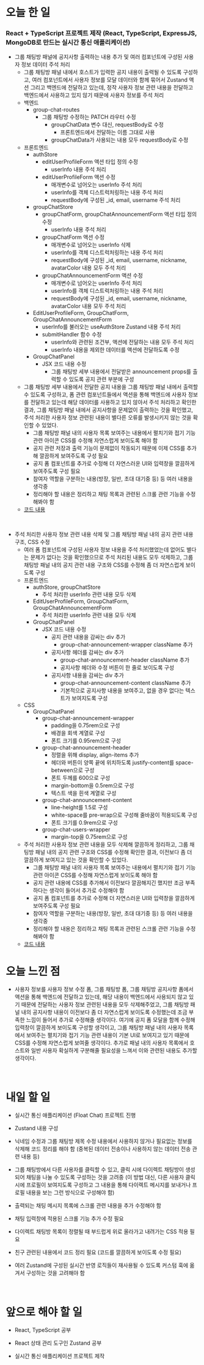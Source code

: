 # 오늘 한 일

### React + TypeScript 프로젝트 제작 (React, TypeScript, ExpressJS, MongoDB로 만드는 실시간 통신 애플리케이션)

- 그룹 채팅방 패널에 공지사항 출력하는 내용 추가 및 여러 컴포넌트에 구성된 사용자 정보 데이터 주석 처리
  - 그룹 채팅방 패널 내에서 호스트가 입력한 공지 내용이 출력될 수 있도록 구성하고, 여러 컴포넌트에서 사용자 정보를 모달 데이터와 함께 묶어서 Zustand 액션 그리고 백엔드에 전달하고 있는데, 정작 사용자 정보 관련 내용을 전달하고 백엔드에서 사용하고 있지 않기 때문에 사용자 정보를 주석 처리
  - 백엔드
    - group-chat-routes
      - 그룹 채팅방 수정하는 PATCH 라우터 수정
        - groupChatData 변수 대신, requestBody로 수정
          - 프론트엔드에서 전달하는 이름 그대로 사용
        - groupChatData가 사용되는 내용 모두 requestBody로 수정
  - 프론트엔드
    - authStore
      - editUserProfileForm 액션 타입 정의 수정
        - userInfo 내용 주석 처리
      - editUserProfileForm 액션 수정
        - 매개변수로 넘어오는 userInfo 주석 처리
        - userInfo를 객체 디스트럭처링하는 내용 주석 처리
        - requestBody에 구성된 \_id, email, username 주석 처리
    - groupChatStore
      - groupChatForm, groupChatAnnouncementForm 액션 타입 정의 수정
        - userInfo 내용 주석 처리
      - groupChatForm 액션 수정
        - 매개변수로 넘어오는 userInfo 삭제
        - userInfo를 객체 디스트럭처링하는 내용 주석 처리
        - requestBody에 구성된 \_id, email, username, nickname, avatarColor 내용 모두 주석 처리
      - groupChatAnnouncementForm 액션 수정
        - 매개변수로 넘어오는 userInfo 주석 처리
        - userInfo를 객체 디스트럭처링하는 내용 주석 처리
        - requestBody에 구성된 \_id, email, username, nickname, avatarColor 내용 모두 주석 처리
    - EditUserProfileForm, GroupChatForm, GroupChatAnnouncementForm
      - userInfo를 불러오는 useAuthStore Zustand 내용 주석 처리
      - submitHandler 함수 수정
        - userInfo와 관련된 조건부, 액션에 전달하는 내용 모두 주석 처리
        - userInfo 내용을 제외한 데이터를 액션에 전달하도록 수정
    - GroupChatPanel
      - JSX 코드 내용 수정
        - 그룹 채팅방 세부 내용에서 전달받은 announcement props를 출력할 수 있도록 공지 관련 부분에 구성
  - 그룹 채팅방 세부 내용에서 전달한 공지 내용을 그룹 채팅방 패널 내에서 출력할 수 있도록 구성하고, 폼 관련 컴포넌트들에서 액션을 통해 백엔드에 사용자 정보를 전달하고 있는데 해당 데이터를 사용하고 있지 않아서 주석 처리하고 확인한 결과, 그룹 채팅방 패널 내에서 공지사항을 문제없이 출력하는 것을 확인했고, 주석 처리한 사용자 정보 관련된 내용이 별다른 오류를 발생시키지 않는 것을 확인할 수 있었다.
    - 그룹 채팅방 패널 내의 사용자 목록 보여주는 내용에서 펼치기와 접기 기능 관련 아이콘 CSS를 수정해 자연스럽게 보이도록 해야 함
    - 공지 관련 저장과 출력 기능이 문제없이 작동되기 때문에 이제 CSS를 추가해 깔끔하게 보여주도록 구성 필요
    - 공지 폼 컴포넌트를 추가로 수정해 더 자연스러운 UI와 입력창을 깔끔하게 보여주도록 구성 필요
    - 참여자 역할을 구분하는 내용(방장, 일반, 초대 대기중 등) 등 여러 내용을 생각중
    - 정리해야 할 내용은 정리하고 채팅 목록과 관련된 스크롤 관련 기능을 수정해봐야 함
  - [코드 내용](https://github.com/jeongsangtae/float-chat/commit/766f3f4625600029de109686b83fa2f198b9df49)

<br />

- 주석 처리한 사용자 정보 관련 내용 삭제 및 그룹 채팅방 패널 내의 공지 관련 내용 구조, CSS 수정
  - 여러 폼 컴포넌트에 구성된 사용자 정보 내용을 주석 처리했었는데 없어도 별다는 문제가 없다는 것을 확인했으므로 주석 처리된 내용도 모두 삭제하고, 그룹 채팅방 패널 내의 공지 관련 내용 구조와 CSS를 수정해 좀 더 자연스럽게 보이도록 구성
  - 프론트엔드
    - authStore, groupChatStore
      - 주석 처리한 userInfo 관련 내용 모두 삭제
    - EditUserProfileForm, GroupChatForm, GroupChatAnnouncementForm
      - 주석 처리한 userInfo 관련 내용 모두 삭제
    - GroupChatPanel
      - JSX 코드 내용 수정
        - 공지 관련 내용을 감싸는 div 추가
          - group-chat-announcement-wrapper className 추가
        - 공지사항 헤더를 감싸는 div 추가
          - group-chat-announcement-header className 추가
          - 공지사항 헤더와 수정 버튼이 한 줄로 보이도록 구성
        - 공지사항 내용을 감싸는 div 추가
          - group-chat-announcement-content className 추가
          - 기본적으로 공지사항 내용을 보여주고, 없을 경우 없다는 텍스트가 보여지도록 구성
  - CSS
    - GroupChatPanel
      - group-chat-announcement-wrapper
        - padding을 0.75rem으로 구성
        - 배경을 회색 계열로 구성
        - 폰트 크기를 0.95rem으로 구성
      - group-chat-announcement-header
        - 정렬을 위해 display, align-items 추가
        - 헤더와 버튼이 양쪽 끝에 위치하도록 justify-content를 space-between으로 구성
        - 폰트 두께를 600으로 구성
        - margin-bottom을 0.5rem으로 구성
        - 텍스트 색을 흰색 계열로 구성
      - group-chat-announcement-content
        - line-height를 1.5로 구성
        - white-space를 pre-wrap으로 구성해 줄바꿈이 적용되도록 구성
        - 폰트 크기를 0.9rem으로 구성
      - group-chat-users-wrapper
        - margin-top을 0.75rem으로 구성
  - 주석 처리한 사용자 정보 관련 내용을 모두 삭제해 깔끔하게 정리하고, 그룹 채팅방 패널 내의 공지 관련 구조와 CSS를 수정해 확인한 결과, 이전보다 좀 더 깔끔하게 보여지고 있는 것을 확인할 수 있었다.
    - 그룹 채팅방 패널 내의 사용자 목록 보여주는 내용에서 펼치기와 접기 기능 관련 아이콘 CSS를 수정해 자연스럽게 보이도록 해야 함
    - 공지 관련 내용에 CSS를 추가해서 이전보다 깔끔해지긴 했지만 조금 부족하다는 생각이 들어서 추가로 수정해야 함
    - 공지 폼 컴포넌트를 추가로 수정해 더 자연스러운 UI와 입력창을 깔끔하게 보여주도록 구성 필요
    - 참여자 역할을 구분하는 내용(방장, 일반, 초대 대기중 등) 등 여러 내용을 생각중
    - 정리해야 할 내용은 정리하고 채팅 목록과 관련된 스크롤 관련 기능을 수정해봐야 함
  - [코드 내용](https://github.com/jeongsangtae/float-chat/commit/6016a5d28a3c8251e20c3d85ce18d689ef5d3a42)

# 오늘 느낀 점

- 사용자 정보를 사용자 정보 수정 폼, 그룹 채팅방 폼, 그룹 채팅방 공지사항 폼에서 액션을 통해 백엔드에 전달하고 있는데, 해당 내용이 백엔드에서 사용되지 않고 있기 때문에 전달하는 사용자 정보 관련된 내용을 모두 삭제해주었고, 그룹 채팅방 패널 내의 공지사항 내용이 이전보다 좀 더 자연스럽게 보이도록 수정했는데 조금 부족한 느낌이 들어서 추가로 수정해줄 생각이다. 여기에 공지 폼 모달을 함께 수정해 입력창이 깔끔하게 보이도록 구성할 생각이고, 그룹 채팅방 패널 내의 사용자 목록에서 보여주는 펼치기와 접기 기능 관련 내용이 기본 UI로 보여지고 있기 때문에 CSS를 수정해 자연스럽게 보여줄 생각이다. 추가로 패널 내의 사용자 목록에서 호스트와 일반 사용자 확실하게 구분해줄 필요성을 느껴서 이와 관련된 내용도 추가할 생각이다.

<br />

# 내일 할 일

- 실시간 통신 애플리케이션 (Float Chat) 프로젝트 진행

- Zustand 내용 구성

- 닉네임 수정과 그룹 채팅방 제목 수정 내용에서 사용하지 않거나 필요없는 정보를 삭제해 코드 정리를 해야 함 (중복된 데이터 전송이나 사용하지 않는 데이터 전송 관련 내용 등)

- 그룹 채팅방에서 다른 사용자를 클릭할 수 있고, 클릭 시에 다이렉트 채팅방이 생성되어 채팅을 나눌 수 있도록 구성하는 것을 고려중 (이 방법 대신, 다른 사용자 클릭 시에 프로필이 보여지도록 구성하고 그 내용을 통해 다이렉트 메시지를 보내거나 프로필 내용을 보는 그런 방식으로 구성해야 함)

- 출력되는 채팅 메시지 목록에 스크롤 관련 내용을 추가 수정해야 함

- 채팅 입력창에 적용된 스크롤 기능 추가 수정 필요

- 다이렉트 채팅방 목록이 정렬될 때 부드럽게 위로 올라가고 내려가는 CSS 적용 필요

- 친구 관련된 내용에서 코드 정리 필요 (코드를 깔끔하게 보이도록 수정 필요)

- 여러 Zustand에 구성된 실시간 반영 로직들이 재사용될 수 있도록 커스텀 훅에 옮겨서 구성하는 것을 고려해야 함

<br />

# 앞으로 해야 할 일

- React, TypeScript 공부

- React 상태 관리 도구인 Zustand 공부

- 실시간 통신 애플리케이션 프로젝트 제작
